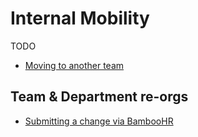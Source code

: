 # Internal Mobility

TODO

- [Moving to another team](../../../../company-info-and-process/working-at-sourcegraph/switching-teams.md)

## Team & Department re-orgs

- [Submitting a change via BambooHR](../process/compensation-and-leveling/compensation-role-changes.md)
